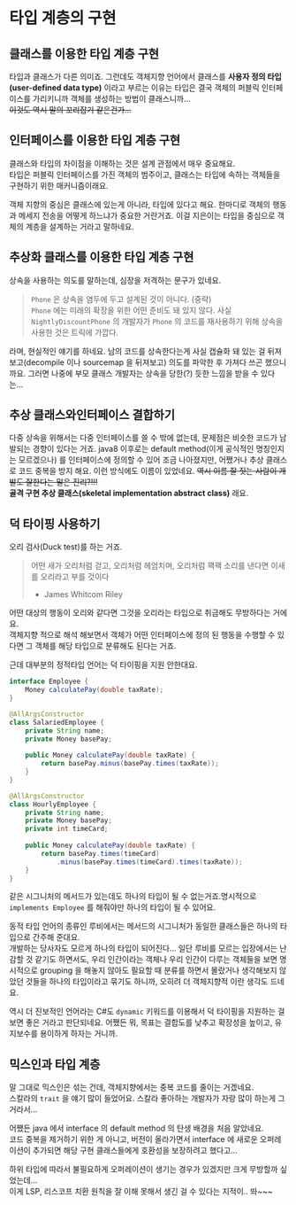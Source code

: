 # 타입 계층의 구현

## 클래스를 이용한 타입 계층 구현
타입과 클래스가 다른 의미죠.
그런데도 객체지향 언어에서 클래스를 **사용자 정의 타입(user-defined data type)** 이라고
부르는 이유는 타입은 결국 객체의 퍼블릭 인터페이스를 가리키니까 객체를 생성하는 방법이 클래스니까...  
~~이것도 역시 말의 꼬리잡기 같은건가...~~

## 인터페이스를 이용한 타입 계층 구현
클래스와 타입의 차이점을 이해하는 것은 설계 관점에서 매우 중요해요.  
타입은 퍼블릭 인터페이스를 가진 객체의 범주이고, 클래스는 타입에 속하는 객체들을 구현하기 위한 매커니즘이래요.

객체 지향의 중심은 클래스에 있는게 아니라, 타입에 있다고 해요. 한마디로 객체의 행동과 메세지 전송을 어떻게 하느냐가 중요한
거란거죠. 이걸 지은이는 타입을 중심으로 객체의 계층을 설계하는 거라고 말하네요.

## 추상화 클래스를 이용한 타입 계층 구현
상속을 사용하는 의도를 말하는데, 심장을 저격하는 문구가 있네요.
> `Phone` 은 상속을 염두에 두고 설계된 것이 아니다. (중략)  
> `Phone` 에는 미래의 확장을 위한 어떤 준비도 돼 있지 않다. 사실 `NightlyDiscountPhone` 의 개발자가
> `Phone` 의 코드를 재사용하기 위해 상속을 사용한 것은 트릭에 가깝다.

라며, 현실적인 얘기를 하네요. 남의 코드를 상속한다는게 사실 캡슐화 돼 있는 걸 뒤져보고(decompile 이나
sourcemap 을 뒤져보고) 의도를 파악한 후 가져다 쓰곤 했으니까요. 그러면 나중에 부모 클래스 개발자는 상속을 당한(?)
듯한 느낌을 받을 수 있다는...

## 추상 클래스와인터페이스 결합하기
다중 상속을 위해서는 다중 인터페이스를 쓸 수 밖에 없는데, 문제점은 비슷한 코드가 남발되는 경향이 있다는 거죠. java8
이후로는 default method(이게 공식적인 명칭인지는 모르겠으나) 를 인터페이스에 정의할 수 있어 조금 나아졌지만,
어쨌거나 추상 클래스로 코드 중복을 방지 해요. 이런 방식에도 이름이 있었네요. ~~역시 이름 잘 짓는 사람이 개발도 잘한다는
말은 진리?!!!~~  
**골격 구현 추상 클래스(skeletal implementation abstract class)** 래요.

## 덕 타이핑 사용하기
오리 검사(Duck test)를 하는 거죠.
> 어떤 새가 오리처럼 걷고, 오리처럼 헤엄치며, 오리처럼 꽥꽥 소리를 낸다면 이새를 오리라고 부를 것이다
> - James Whitcom Riley

어떤 대상의 행동이 오리와 같다면 그것을 오리라는 타입으로 취금해도 무방하다는 거에요.  
객체지향 적으로 해석 해보면서 객체가 어떤 인터페이스에 정의 된 행동을 수행할 수 있다면 그 객체를 해당 타입으로 분류해도 된다는
거죠.

근데 대부분의 정적타입 언어는 덕 타이핑을 지원 안한대요.

```java
interface Employee {
    Money calculatePay(double taxRate);
}

@AllArgsConstructor
class SalariedEmployee {
    private String name; 
    private Money basePay;
    
    public Money calculatePay(double taxRate) {
        return basePay.minus(basePay.times(taxRate));
    }
}

@AllArgsConstructor
class HourlyEmployee {
    private String name;
    private Money basePay;
    private int timeCard;
    
    public Money calculatePay(double taxRate) {
        return basePay.times(timeCard)
            .minus(basePay.times(timeCard).times(taxRate));
    }
}
```
같은 시그니처의 메서드가 있는데도 하나의 타입이 될 수 없는거죠.명시적으로 `implements Employee` 를 해줘야만
하나의 타입이 될 수 있어요.

동적 타입 언어의 종류인 루비에서는 메서드의 시그니처가 동일한 클래스들은 하나의 타입으로 간주해 준대요.  
개발하는 당사자도 모르게 하나의 타입이 되어진다... 일단 루비를 모르는 입장에서는 난감할 것 같기도 하면서도, 우리 인간이라는
객체나 우리 인간이 다루는 객체들을 보면 명시적으로 grouping 을 해놓지 않아도 필요할 때 분류를 하면서 몰랐거나 생각해보지
않았던 것들을 하나의 타입이라고 묶기도 하니까, 오히려 더 객체지향적 이란 생각도 드네요.

역시 더 진보적인 언어라는 C#도 `dynamic` 키워드를 이용해서 덕 타이핑을 지원하는 걸 보면 좋은 거라고 판단되네요.
어쨌든 뭐, 목표는 결합도를 낮추고 확장성을 높이고, 유지보수를 용이하게 하자는 거니까.

## 믹스인과 타입 계층
말 그대로 믹스인은 섞는 건데, 객체지향에서는 중복 코드를 줄이는 거겠네요.  
스칼라의 `trait` 을 얘기 많이 들었어요. 스칼라 좋아하는 개발자가 자랑 많이 하는게 그거라서...

어쨌든 java 에서 interface 의 default method 의 탄생 배경을 처음 알았네요.  
코드 중복을 제거하기 위한 게 아니고, 버전이 올라가면서 interface 에 새로운 오퍼레이션이 추가되면 해당 구현 클래스들에게
호환성을 보장하려고 했다고...

하위 타입에 따라서 불필요하게 오퍼레이션이 생기는 경우가 있겠지만 크게 무방할까 싶었는데...  
이게 LSP, 리스코프 치환 원칙을 잘 이해 못해서 생긴 걸 수 있다는 지적이.. 똬~~~
